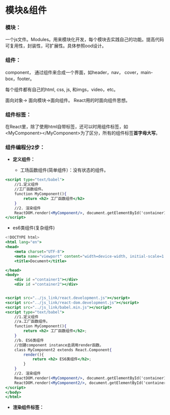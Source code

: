 # 模块&组件

### 模块： 

一个js文件。Modules。用来模块化开发，每个模块去实践自己的功能。提高代码可复用性，封装性，可扩展性。具体参照ood设计。

### 组件：

component， 通过组件来合成一个界面，如header，nav， cover，main-box，footer。 

每个组件都有自己的html, css, js, 和imgs，video，etc。 



面向对象-&gt; 面向模块-&gt;面向组件。 React用的时面向组件思想。

### 组件标签：

在React里，除了使用html自带标签，还可以时用组件标签，如&lt;MyComponent&gt;&lt;/MyComponent&gt;为了区分，所有的组件标签**首字母大写**。

### 组件编程分2步：

* **定义组件：**

  * 工场函数组件\(简单组件）：没有状态的组件。

```jsx
<script type="text/babel">
    //1.定义组件
    //工厂函数组件。
    function MyComponent(){
        return <h2> 工厂函数组件</h2>
    }
    //2. 渲染组件
    ReactDOM.render(<MyComponent/>, document.getElementById('container1'))
</script>

```

* es6类组件\(复杂组件\)

```jsx
<!DOCTYPE html>
<html lang="en">
<head>
    <meta charset="UTF-8">
    <meta name="viewport" content="width=device-width, initial-scale=1.0">
    <title>Document</title>

</head>
<body>
    <div id ="container1"></div>
    <div id ="container2"></div>


<script src="../js_link/react.development.js"></script>
<script src="../js_link/react-dom.development.js"></script>
<script src="../js_link/babel.min.js"></script>
<script type="text/babel">
    //1.定义组件
    //a.工厂函数组件。
    function MyComponent(){
        return <h2> 工厂函数组件</h2>;
    }
    //b. ES6类组件
    //创建component instance去调用render函数。
    class MyComponent2 extends React.Component{
        render(){
            return <h2> ES6类组件</h2>;
        }
    }
    //2. 渲染组件
    ReactDOM.render(<MyComponent/>, document.getElementById('container1'));
    ReactDOM.render(<MyComponent2/>, document.getElementById('container2'));
</script>
</body>
</html>
```

* **渲染组件标签：**

